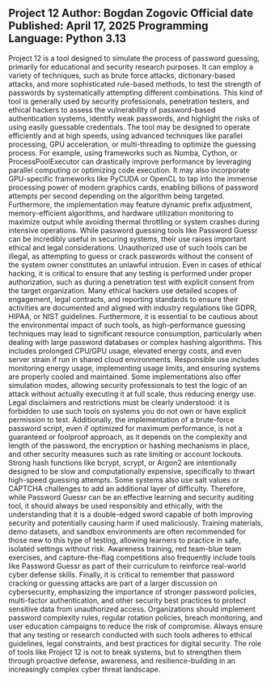 Project 12
Author: Bogdan Zogovic
Official date Published: April 17, 2025
Programming Language: Python 3.13
--------------------------------------------------------------------------------------------------------------------------------------------------------------------------------------
Project 12 is a tool designed to simulate the process of password guessing, primarily for educational and security research purposes. It can employ a variety of techniques, such as brute force attacks, dictionary-based attacks, and more sophisticated rule-based methods, to test the strength of passwords by systematically attempting different combinations. This kind of tool is generally used by security professionals, penetration testers, and ethical hackers to assess the vulnerability of password-based authentication systems, identify weak passwords, and highlight the risks of using easily guessable credentials. The tool may be designed to operate efficiently and at high speeds, using advanced techniques like parallel processing, GPU acceleration, or multi-threading to optimize the guessing process. For example, using frameworks such as Numba, Cython, or ProcessPoolExecutor can drastically improve performance by leveraging parallel computing or optimizing code execution. It may also incorporate GPU-specific frameworks like PyCUDA or OpenCL to tap into the immense processing power of modern graphics cards, enabling billions of password attempts per second depending on the algorithm being targeted. Furthermore, the implementation may feature dynamic prefix adjustment, memory-efficient algorithms, and hardware utilization monitoring to maximize output while avoiding thermal throttling or system crashes during intensive operations. While password guessing tools like Password Guessr can be incredibly useful in securing systems, their use raises important ethical and legal considerations. Unauthorized use of such tools can be illegal, as attempting to guess or crack passwords without the consent of the system owner constitutes an unlawful intrusion. Even in cases of ethical hacking, it is critical to ensure that any testing is performed under proper authorization, such as during a penetration test with explicit consent from the target organization. Many ethical hackers use detailed scopes of engagement, legal contracts, and reporting standards to ensure their activities are documented and aligned with industry regulations like GDPR, HIPAA, or NIST guidelines. Furthermore, it is essential to be cautious about the environmental impact of such tools, as high-performance guessing techniques may lead to significant resource consumption, particularly when dealing with large password databases or complex hashing algorithms. This includes prolonged CPU/GPU usage, elevated energy costs, and even server strain if run in shared cloud environments. Responsible use includes monitoring energy usage, implementing usage limits, and ensuring systems are properly cooled and maintained. Some implementations also offer simulation modes, allowing security professionals to test the logic of an attack without actually executing it at full scale, thus reducing energy use. Legal disclaimers and restrictions must be clearly understood: it is forbidden to use such tools on systems you do not own or have explicit permission to test. Additionally, the implementation of a brute-force password script, even if optimized for maximum performance, is not a guaranteed or foolproof approach, as it depends on the complexity and length of the password, the encryption or hashing mechanisms in place, and other security measures such as rate limiting or account lockouts. Strong hash functions like bcrypt, scrypt, or Argon2 are intentionally designed to be slow and computationally expensive, specifically to thwart high-speed guessing attempts. Some systems also use salt values or CAPTCHA challenges to add an additional layer of difficulty. Therefore, while Password Guessr can be an effective learning and security auditing tool, it should always be used responsibly and ethically, with the understanding that it is a double-edged sword capable of both improving security and potentially causing harm if used maliciously. Training materials, demo datasets, and sandbox environments are often recommended for those new to this type of testing, allowing learners to practice in safe, isolated settings without risk. Awareness training, red team-blue team exercises, and capture-the-flag competitions also frequently include tools like Password Guessr as part of their curriculum to reinforce real-world cyber defense skills. Finally, it is critical to remember that password cracking or guessing attacks are part of a larger discussion on cybersecurity, emphasizing the importance of stronger password policies, multi-factor authentication, and other security best practices to protect sensitive data from unauthorized access. Organizations should implement password complexity rules, regular rotation policies, breach monitoring, and user education campaigns to reduce the risk of compromise. Always ensure that any testing or research conducted with such tools adheres to ethical guidelines, legal constraints, and best practices for digital security. The role of tools like Project 12 is not to break systems, but to strengthen them through proactive defense, awareness, and resilience-building in an increasingly complex cyber threat landscape.
